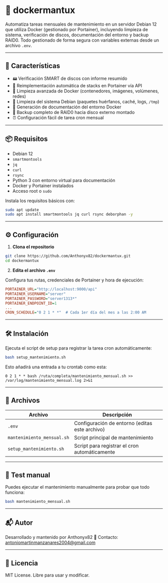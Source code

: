 # 🧰 dockermantux

Automatiza tareas mensuales de mantenimiento en un servidor Debian 12 que utiliza Docker (gestionado por Portainer), incluyendo limpieza de sistema, verificación de discos, documentación del entorno y backup RAID0. Todo gestionado de forma segura con variables externas desde un archivo `.env`.

---

## 🚀 Características

- 🖴 Verificación SMART de discos con informe resumido
- 🔄 Reimplementación automática de stacks en Portainer vía API
- 🧹 Limpieza avanzada de Docker (contenedores, imágenes, volúmenes, redes)
- 🧽 Limpieza del sistema Debian (paquetes huérfanos, caché, logs, `/tmp`)
- 📝 Generación de documentación del entorno Docker
- 💾 Backup completo de RAID0 hacia disco externo montado
- ⏰ Configuración fácil de tarea cron mensual

---

## 📦 Requisitos

- Debian 12
- `smartmontools`
- `jq`
- `curl`
- `rsync`
- Python 3 con entorno virtual para documentación
- Docker y Portainer instalados
- Acceso root o `sudo`

Instala los requisitos básicos con:

```bash
sudo apt update
sudo apt install smartmontools jq curl rsync deborphan -y
````

---

## ⚙️ Configuración

1. **Clona el repositorio**

```bash
git clone https://github.com/Anthonyx82/dockermantux.git
cd dockermantux
```

2. **Edita el archivo `.env`**

Configura tus rutas, credenciales de Portainer y hora de ejecución:

```ini
PORTAINER_URL="http://localhost:9000/api"
PORTAINER_USERNAME="server"
PORTAINER_PASSWORD="server1313*"
PORTAINER_ENDPOINT_ID=1
...
CRON_SCHEDULE="0 2 1 * *"  # Cada 1er día del mes a las 2:00 AM
```

---

## 🛠️ Instalación

Ejecuta el script de setup para registrar la tarea cron automáticamente:

```bash
bash setup_mantenimiento.sh
```

Esto añadirá una entrada a tu crontab como esta:

```cron
0 2 1 * * bash /ruta/completa/mantenimiento_mensual.sh >> /var/log/mantenimiento_mensual.log 2>&1
```

---

## 📄 Archivos

| Archivo                    | Descripción                                    |
| -------------------------- | ---------------------------------------------- |
| `.env`                     | Configuración de entorno (editas este archivo) |
| `mantenimiento_mensual.sh` | Script principal de mantenimiento              |
| `setup_mantenimiento.sh`   | Script para registrar el cron automáticamente  |

---

## 🧪 Test manual

Puedes ejecutar el mantenimiento manualmente para probar que todo funciona:

```bash
bash mantenimiento_mensual.sh
```

---

## 📬 Autor

Desarrollado y mantenido por Anthonyx82
🔗 Contacto: [antoniomartinmanzanares2004@gmail.com](mailto:antoniomartinmanzanares2004@gmail.com)

---

## 📄 Licencia

MIT License. Libre para usar y modificar.
